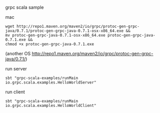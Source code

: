 grpc scala sample

mac

```
wget http://repo1.maven.org/maven2/io/grpc/protoc-gen-grpc-java/0.7.1/protoc-gen-grpc-java-0.7.1-osx-x86_64.exe &&
mv protoc-gen-grpc-java-0.7.1-osx-x86_64.exe protoc-gen-grpc-java-0.7.1.exe &&
chmod +x protoc-gen-grpc-java-0.7.1.exe
```

(another OS <http://repo1.maven.org/maven2/io/grpc/protoc-gen-grpc-java/0.7.1/>)



run server

```
sbt "grpc-scala-examples/runMain io.grpc.scala.examples.HelloWorldServer"
```


run client

```
sbt "grpc-scala-examples/runMain io.grpc.scala.examples.HelloWorldClient"
```
